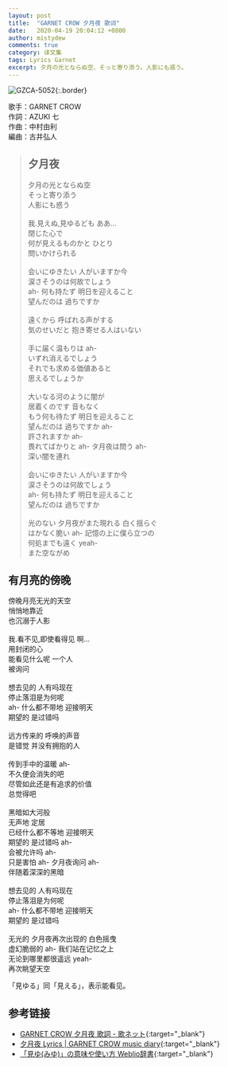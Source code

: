 ```yaml
---
layout: post
title:  "GARNET CROW 夕月夜 歌词"
date:   2020-04-19 20:04:12 +0800
author: mistydew
comments: true
category: 译文集
tags: Lyrics Garnet
excerpt: 夕月の光とならぬ空、そっと寄り添う。人影にも惑う。
---
```

![GZCA-5052](https://crowsub.github.io/images/discography/album/GZCA-5052.jpg){:.border}

歌手：GARNET CROW<br>
作詞：AZUKI 七<br>
作曲：中村由利<br>
編曲：古井弘人

<blockquote class="lyric-original">
  <h2>夕月夜</h2>
  <p>
    夕月の光とならぬ空<br>
    そっと寄り添う<br>
    人影にも惑う<br>
    <br>
    我.見えぬ,見ゆるども ああ…<br>
    閉じた心で<br>
    何が見えるものかと ひとり<br>
    問いかけられる<br>
    <br>
    会いにゆきたい 人がいますか今<br>
    涙さそうのは何故でしょう<br>
    ah- 何も持たず 明日を迎えること<br>
    望んだのは 過ちですか<br>
    <br>
    遠くから 呼ばれる声がする<br>
    気のせいだと 抱き寄せる人はいない<br>
    <br>
    手に届く温もりは ah-<br>
    いずれ消えるでしょう<br>
    それでも求める価値あると<br>
    思えるでしょうか<br>
    <br>
    大いなる河のように闇が<br>
    居着くのです 音もなく<br>
    もう何も待たず 明日を迎えること<br>
    望んだのは 過ちですか ah-<br>
    許されますか ah-<br>
    畏れてばかりと ah- タ月夜は問う ah-<br>
    深い闇を連れ<br>
    <br>
    会いにゆきたい 人がいますか今<br>
    涙さそうのは何故でしょう<br>
    ah- 何も持たず 明日を迎えること<br>
    望んだのは 過ちですか<br>
    <br>
    光のない 夕月夜がまた現れる 白く揺らぐ<br>
    はかなく脆い ah- 記憶の上に僕ら立つの<br>
    何処までも遠く yeah-<br>
    また空ながめ
  </p>
</blockquote>

<div class="lyric-translation">
  <h2>有月亮的傍晚</h2>
  <p>
    傍晚月亮无光的天空<br>
    悄悄地靠近<br>
    也沉溺于人影<br>
    <br>
    我.看不见,即使看得见 啊…<br>
    用封闭的心<br>
    能看见什么呢 一个人<br>
    被询问<br>
    <br>
    想去见的 人有吗现在<br>
    停止落泪是为何呢<br>
    ah- 什么都不带地 迎接明天<br>
    期望的 是过错吗<br>
    <br>
    远方传来的 呼唤的声音<br>
    是错觉 并没有拥抱的人<br>
    <br>
    传到手中的温暖 ah-<br>
    不久便会消失的吧<br>
    尽管如此还是有追求的价值<br>
    总觉得吧<br>
    <br>
    黑暗如大河般<br>
    无声地 定居<br>
    已经什么都不等地 迎接明天<br>
    期望的 是过错吗 ah-<br>
    会被允许吗 ah-<br>
    只是害怕 ah- 夕月夜询问 ah-<br>
    伴随着深深的黑暗<br>
    <br>
    想去见的 人有吗现在<br>
    停止落泪是为何呢<br>
    ah- 什么都不带地 迎接明天<br>
    期望的 是过错吗<br>
    <br>
    无光的 夕月夜再次出现的 白色摇曳<br>
    虚幻脆弱的 ah- 我们站在记忆之上<br>
    无论到哪里都很遥远 yeah-<br>
    再次眺望天空
  </p>
</div>

「見ゆる」同「見える」，表示能看见。

## 参考链接

* [GARNET CROW 夕月夜 歌詞 - 歌ネット](https://www.uta-net.com/song/25895/){:target="_blank"}
* [夕月夜 Lyrics \| GARNET CROW music diary](https://crowsub.github.io/lyrics/original/夕月夜.html){:target="_blank"}
* [「見ゆ(みゆ)」の意味や使い方 Weblio辞書](https://www.weblio.jp/content/見ゆ){:target="_blank"}
